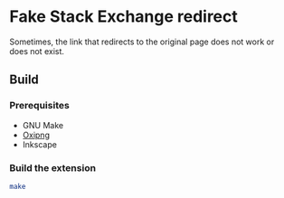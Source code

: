 # Fake Stack Exchange redirect

Sometimes, the link that redirects to the original page does not work or does not exist.

## Build

### Prerequisites

- GNU Make
- [Oxipng](https://github.com/shssoichiro/oxipng)
- Inkscape

### Build the extension

```sh
make
```
